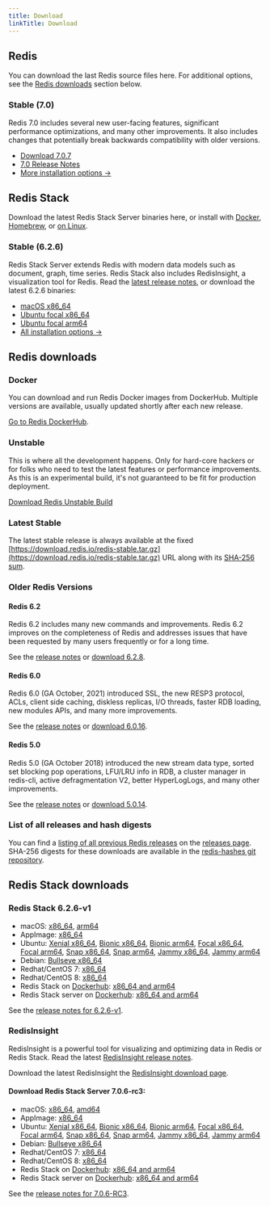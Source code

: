```yaml
---
title: Download
linkTitle: Download
---
```

<div class="download-cards">
<div id="download-redis">

## Redis

You can download the last Redis source files here. For additional options, see the [Redis downloads](#redis-downloads) section below.

### Stable (7.0)

Redis 7.0 includes several new user-facing features, significant performance optimizations, and many other improvements. It also includes changes that potentially break backwards compatibility with older versions.

* [Download 7.0.7](https://github.com/redis/redis/archive/7.0.7.tar.gz)
* [7.0 Release Notes](https://raw.githubusercontent.com/redis/redis/7.0/00-RELEASENOTES)
* [More installation options ->](#redis-downloads)

</div>

<div id="download-redis-stack">

## Redis Stack

Download the latest Redis Stack Server binaries here, or install with [Docker](/docs/stack/get-started/install/docker), [Homebrew](/docs/stack/get-started/install/mac-os), or [on Linux](/docs/stack/get-started/install/linux).

### Stable (6.2.6)

Redis Stack Server extends Redis with modern data models such as document, graph, time series. Redis Stack also includes RedisInsight, a visualization tool for Redis. Read the [latest release notes](https://github.com/redis-stack/redis-stack/releases/tag/v6.2.6-v1), or download the latest 6.2.6 binaries:

* [macOS x86_64](https://packages.redis.io/redis-stack/redis-stack-server-6.2.6-v1.catalina.x86_64.zip)
* [Ubuntu focal x86_64](https://packages.redis.io/redis-stack/redis-stack-server-6.2.6-v1.focal.x86_64.tar.gz)
* [Ubuntu focal arm64](https://packages.redis.io/redis-stack/redis-stack-server-6.2.6-v1.focal.arm64.tar.gz)
* [All installation options ->](#redis-stack-downloads)
</div>
</div>

<div id="download-details">

## Redis downloads

### Docker

You can download and run Redis Docker images from DockerHub. Multiple versions are available, usually updated shortly after each new release.

[Go to Redis DockerHub](https://hub.docker.com/_/redis).

### Unstable

This is where all the development happens. Only for hard-core hackers or for folks who need to test the latest features or performance improvements. As this is an experimental build, it's not guaranteed to be fit for production deployment.

[Download Redis Unstable Build](https://github.com/redis/redis/archive/unstable.tar.gz)

### Latest Stable

The latest stable release is always available at the fixed [https://download.redis.io/redis-stable.tar.gz](https://download.redis.io/redis-stable.tar.gz) URL along with its [SHA-256 sum](https://download.redis.io/redis-stable.tar.gz.SHA256SUM).

### Older Redis Versions

#### Redis 6.2

Redis 6.2 includes many new commands and improvements. Redis 6.2 improves on the completeness of Redis and addresses issues that have been requested by many users frequently or for a long time.

See the [release notes](https://raw.githubusercontent.com/redis/redis/6.2/00-RELEASENOTES) or [download 6.2.8](https://download.redis.io/releases/redis-6.2.8.tar.gz).

#### Redis 6.0

Redis 6.0 (GA October, 2021) introduced SSL, the new RESP3 protocol, ACLs, client side caching, diskless replicas, I/O threads, faster RDB loading, new modules APIs, and many more improvements.

See the [release notes](https://raw.githubusercontent.com/redis/redis/6.0/00-RELEASENOTES) or [download 6.0.16](https://download.redis.io/releases/redis-6.0.16.tar.gz).

#### Redis 5.0

Redis 5.0 (GA October 2018) introduced the new stream data type, sorted set blocking pop operations, LFU/LRU info in RDB, a cluster manager in redis-cli, active defragmentation V2, better HyperLogLogs, and many other improvements.

See the [release notes](https://raw.githubusercontent.com/redis/redis/5.0/00-RELEASENOTES) or [download 5.0.14](https://download.redis.io/releases/redis-5.0.14.tar.gz).

### List of all releases and hash digests

You can find a [listing of all previous Redis releases](https://download.redis.io/releases/) on the [releases page](https://download.redis.io/releases/). SHA-256 digests for these downloads are available in the [redis-hashes git repository](https://github.com/redis/redis-hashes/).

## Redis Stack downloads

### Redis Stack 6.2.6-v1

* macOS: [x86_64](https://packages.redis.io/redis-stack/redis-stack-server-6.2.6-v1.catalina.x86_64.zip), [arm64](https://packages.redis.io/redis-stack/redis-stack-server-6.2.6-v1.monterey.arm64.zip)
* AppImage: [x86_64](https://packages.redis.io/redis-stack/redis-stack-server-6.2.6-v1-x86_64.AppImage)
* Ubuntu: [Xenial x86_64](https://packages.redis.io/redis-stack/redis-stack-server-6.2.6-v1.xenial.x86_64.tar.gz), [Bionic x86_64](https://packages.redis.io/redis-stack/redis-stack-server-6.2.6-v1.bionic.x86_64.tar.gz), [Bionic arm64](https://packages.redis.io/redis-stack/redis-stack-server-6.2.6-v1.bionic.arm64.tar.gz), [Focal x86_64](https://packages.redis.io/redis-stack/redis-stack-server-6.2.6-v1.focal.x86_64.tar.gz), [Focal arm64](https://packages.redis.io/redis-stack/redis-stack-server-6.2.6-v1.focal.arm64.tar.gz), [Snap x86_64](https://packages.redis.io/redis-stack/redis-stack-server-6.2.6-v1.x86_64.snap), [Snap arm64](https://packages.redis.io/redis-stack/redis-stack-server-6.2.6-v1.arm64.snap), [Jammy x86_64](https://packages.redis.io/redis-stack/redis-stack-server-6.2.6-v1.jammy.x86_64.tar.gz), [Jammy arm64](https://packages.redis.io/redis-stack/redis-stack-server-6.2.6-v1.jammy.arm64.tar.gz) 
* Debian: [Bullseye x86_64](https://packages.redis.io/redis-stack/redis-stack-server-6.2.6-v1.bullseye.x86_64.tar.gz)
* Redhat/CentOS 7: [x86_64](https://packages.redis.io/redis-stack/redis-stack-server-6.2.6-v1.rhel7.x86_64.tar.gz)
* Redhat/CentOS 8: [x86_64](https://packages.redis.io/redis-stack/redis-stack-server-6.2.6-v1.rhel8.x86_64.tar.gz)
* Redis Stack on [Dockerhub](https://hub.docker.com/u/redis): [x86_64 and arm64](https://hub.docker.com/r/redis/redis-stack)
* Redis Stack server on [Dockerhub](https://hub.docker.com/u/redis): [x86_64 and arm64](https://hub.docker.com/r/redis/redis-stack-server)

See the [release notes for 6.2.6-v1](https://github.com/redis-stack/redis-stack/releases/tag/v6.2.6-v1).

### RedisInsight

RedisInsight is a powerful tool for visualizing and optimizing data in Redis or Redis Stack. Read the latest [RedisInsight release notes](https://github.com/RedisInsight/RedisInsight/releases).

Download the latest RedisInsight the [RedisInsight download page](https://redis.com/redis-enterprise/redis-insight/).

#### Download Redis Stack Server 7.0.6-rc3:

* macOS: [x86_64](https://packages.redis.io/redis-stack/redis-stack-server-7.0.6-RC3.catalina.x86_64.zip), [amd64](https://packages.redis.io/redis-stack/redis-stack-server-7.0.6-RC3.monterey.arm64.zip)
* AppImage: [x86_64](https://packages.redis.io/redis-stack/redis-stack-server-7.0.6-RC3-x86_64.AppImage)
* Ubuntu: [Xenial x86_64](https://packages.redis.io/redis-stack/redis-stack-server-7.0.6-RC3.xenial.x86_64.tar.gz), [Bionic x86_64](https://packages.redis.io/redis-stack/redis-stack-server-7.0.6-RC3.bionic.x86_64.tar.gz), [Bionic arm64](https://packages.redis.io/redis-stack/redis-stack-server-7.0.6-RC3.bionic.arm64.tar.gz), [Focal x86_64](https://packages.redis.io/redis-stack/redis-stack-server-7.0.6-RC3.focal.x86_64.tar.gz), [Focal arm64](https://packages.redis.io/redis-stack/redis-stack-server-7.0.6-RC3.focal.arm64.tar.gz), [Snap x86_64](https://packages.redis.io/redis-stack/redis-stack-server-7.0.6-RC3.x86_64.snap), [Snap arm64](https://packages.redis.io/redis-stack/redis-stack-server-7.0.6-RC3.arm64.snap), [Jammy x86_64](https://packages.redis.io/redis-stack/redis-stack-server-7.0.6-RC3.jammy.x86_64.zip), [Jammy arm64](https://packages.redis.io/redis-stack/redis-stack-server-7.0.6-RC3.jammy.arm64.zip)
* Debian: [Bullseye x86_64](https://packages.redis.io/redis-stack/redis-stack-server-7.0.6-RC3.bullseye.x86_64.tar.gz)
* Redhat/CentOS 7: [x86_64](https://packages.redis.io/redis-stack/redis-stack-server-7.0.6-RC3.rhel7.x86_64.tar.gz)
* Redhat/CentOS 8: [x86_64](https://packages.redis.io/redis-stack/redis-stack-server-7.0.6-RC3.rhel8.x86_64.tar.gz)
* Redis Stack on [Dockerhub](https://hub.docker.com/u/redis): [x86_64 and arm64](https://hub.docker.com/r/redis/redis-stack)
* Redis Stack server on [Dockerhub](https://hub.docker.com/u/redis): [x86_64 and arm64](https://hub.docker.com/r/redis/redis-stack-server)

See the [release notes for 7.0.6-RC3](https://github.com/redis-stack/redis-stack/releases/tag/v7.0.6-RC3).

</div>
